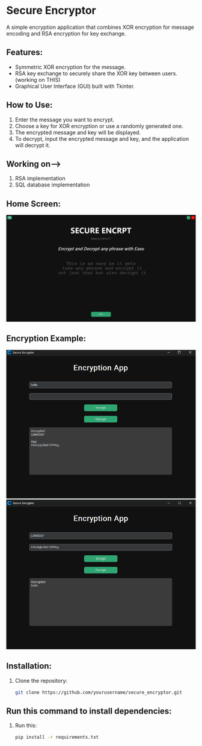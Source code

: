# Secure Encryptor

A simple encryption application that combines XOR encryption for message encoding and RSA encryption for key exchange.

## Features:
- Symmetric XOR encryption for the message.
- RSA key exchange to securely share the XOR key between users.(working on THIS)
- Graphical User Interface (GUI) built with Tkinter.

## How to Use:
1. Enter the message you want to encrypt.
2. Choose a key for XOR encryption or use a randomly generated one.
3. The encrypted message and key will be displayed.
4. To decrypt, input the encrypted message and key, and the application will decrypt it.

## Working on-->
1. RSA implementation
2. SQL database implementation

## Home Screen:
![Home](assets/mainSS.png)

## Encryption Example:
![Encrypt](assets/subsec1.png)
![Decrypt](assets/subsec2.png)

## Installation:
1. Clone the repository:
   ```bash
   git clone https://github.com/yourusername/secure_encryptor.git

## Run this command to install dependencies:
1. Run this:
   ```bash
   pip install -r requirements.txt

